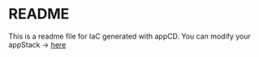 # README
This is a readme file for IaC generated with appCD.
You can modify your appStack -> [here](http://cloud.stackgen.com/appstacks/292fe48a-9675-4b47-8d75-5c03f3667ad0)
